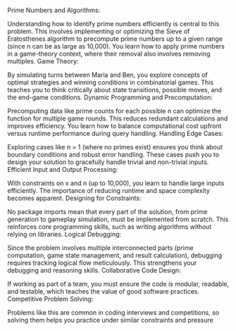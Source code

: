 Prime Numbers and Algorithms:

Understanding how to identify prime numbers efficiently is central to this problem. This involves implementing or optimizing the Sieve of Eratosthenes algorithm to precompute prime numbers up to a given range (since n can be as large as 10,000).
You learn how to apply prime numbers in a game-theory context, where their removal also involves removing multiples.
Game Theory:

By simulating turns between Maria and Ben, you explore concepts of optimal strategies and winning conditions in combinatorial games.
This teaches you to think critically about state transitions, possible moves, and the end-game conditions.
Dynamic Programming and Precomputation:

Precomputing data like prime counts for each possible n can optimize the function for multiple game rounds. This reduces redundant calculations and improves efficiency.
You learn how to balance computational cost upfront versus runtime performance during query handling.
Handling Edge Cases:

Exploring cases like n = 1 (where no primes exist) ensures you think about boundary conditions and robust error handling.
These cases push you to design your solution to gracefully handle trivial and non-trivial inputs.
Efficient Input and Output Processing:

With constraints on x and n (up to 10,000), you learn to handle large inputs efficiently.
The importance of reducing runtime and space complexity becomes apparent.
Designing for Constraints:

No package imports mean that every part of the solution, from prime generation to gameplay simulation, must be implemented from scratch.
This reinforces core programming skills, such as writing algorithms without relying on libraries.
Logical Debugging:

Since the problem involves multiple interconnected parts (prime computation, game state management, and result calculation), debugging requires tracking logical flow meticulously.
This strengthens your debugging and reasoning skills.
Collaborative Code Design:

If working as part of a team, you must ensure the code is modular, readable, and testable, which teaches the value of good software practices.
Competitive Problem Solving:

Problems like this are common in coding interviews and competitions, so solving them helps you practice under similar constraints and pressure
